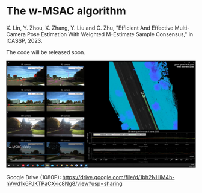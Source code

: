 # The w-MSAC algorithm

X. Lin, Y. Zhou, X. Zhang, Y. Liu and C. Zhu, "Efficient And Effective Multi-Camera Pose Estimation With Weighted M-Estimate Sample Consensus," in ICASSP, 2023.

The code will be released soon.

[![](https://github.com/roylin1229/w-MSAC/blob/main/img_w-MSAC.png)](https://drive.google.com/file/d/1bh2NHiM4h-hVwd1k6PJKTPaCX-ic8Ng8/view?usp=sharing)   

Google Drive (1080P): https://drive.google.com/file/d/1bh2NHiM4h-hVwd1k6PJKTPaCX-ic8Ng8/view?usp=sharing  
